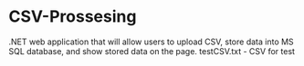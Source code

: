 # CSV-Prossesing

.NET web application that will allow users to upload CSV, store data into MS SQL database, and show stored data on the page.
testCSV.txt - CSV for test
